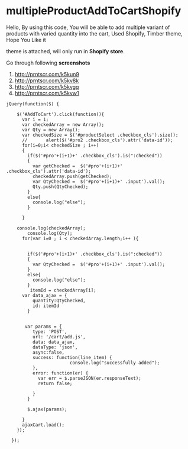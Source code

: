 # multipleProductAddToCartShopify
Hello, By using this code, You will be able to add multiple variant of products with varied quantity into the cart, Used Shopify, Timber theme, Hope You Like it

theme is attached, will only run in **Shopify store**.

Go through following **screenshots**
1) http://prntscr.com/k5kun9
2) http://prntscr.com/k5kv8k
3) http://prntscr.com/k5kvgq
4) http://prntscr.com/k5kvw1

```
jQuery(function($) {
    
    $('#AddToCart').click(function(){
      var i = 1;
      var checkedArray = new Array();
      var Qty = new Array();
      var checkedSize = $('#productSelect .checkbox_cls').size();
      //       alert($('#pro2 .checkbox_cls').attr('data-id'));
      for(i=0;i< checkedSize ; i++)
      {
        if($('#pro'+(i+1)+' .checkbox_cls').is(":checked"))
        {
          var getChecked =  $('#pro'+(i+1)+' .checkbox_cls').attr('data-id');
          checkedArray.push(getChecked);
          var QtyChecked =  $('#pro'+(i+1)+' .input').val();
          Qty.push(QtyChecked);
        }
        else{
          console.log("else");
        }
        
      }
      
	console.log(checkedArray);
        console.log(Qty);
      for(var i=0 ; i < checkedArray.length;i++ ){
        
       
        if($('#pro'+(i+1)+' .checkbox_cls').is(":checked"))
        {
          var QtyChecked =  $('#pro'+(i+1)+' .input').val();
        }
        else{
          console.log("else");
        }
         itemId = checkedArray[i];
      var data_ajax = {
          quantity:QtyChecked,
          id: itemId
        }

      
       var params = {
          type: 'POST',
          url: '/cart/add.js',
          data: data_ajax,
          dataType: 'json',
          async:false,
          success: function(line_item) {
                        console.log("successfully added");
          },
          error: function(er) {
            var err = $.parseJSON(er.responseText);
            return false;
             
          }
        }
        
        $.ajax(params);
      
      }
      ajaxCart.load();
    });
   
  });

```
